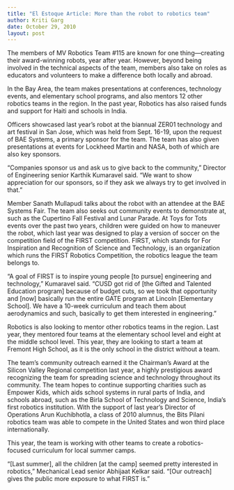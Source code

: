 ```yaml
---
title: "El Estoque Article: More than the robot to robotics team"
author: Kriti Garg
date: October 29, 2010
layout: post
---
```


The members of MV Robotics Team #115 are known for one thing—creating their
award-winning robots, year after year. However, beyond being involved in the
technical aspects of the team, members also take on roles as educators and
volunteers to make a difference both locally and abroad.

In the Bay Area, the team makes presentations at conferences, technology events,
and elementary school programs, and also mentors 12 other robotics teams in the
region. In the past year, Robotics has also raised funds and support for Haiti
and schools in India.

Officers showcased last year’s robot at the biannual ZER01 technology and art
festival in San Jose, which was held from Sept. 16-19, upon the request of BAE
Systems, a primary sponsor for the team. The team has also given presentations
at events for Lockheed Martin and NASA, both of which are also key sponsors.

“Companies sponsor us and ask us to give back to the community,” Director of
Engineering senior Karthik Kumaravel said. “We want to show appreciation for our
sponsors, so if they ask we always try to get involved in that.”

Member Sanath Mullapudi talks about the robot with an attendee at the BAE
Systems Fair. The team also seeks out community events to demonstrate at, such
as the Cupertino Fall Festival and Lunar Parade. At Toys for Tots events over
the past two years, children were guided on how to maneuver the robot, which
last year was designed to play a version of soccer on the competition field of
the FIRST competition. FIRST, which stands for For Inspiration and Recognition
of Science and Technology, is an organization which runs the FIRST Robotics
Competition, the robotics league the team belongs to.

“A goal of FIRST is to inspire young people [to pursue] engineering and
technology,” Kumaravel said. “CUSD got rid of [the Gifted and Talented Education
program] because of budget cuts, so we took that opportunity and [now] basically
run the entire GATE program at Lincoln [Elementary School]. We have a 10-week
curriculum and teach them about aerodynamics and such, basically to get them
interested in engineering.”

Robotics is also looking to mentor other robotics teams in the region. Last
year, they mentored four teams at the elementary school level and eight at the
middle school level. This year, they are looking to start a team at Fremont High
School, as it is the only school in the district without a team.

The team’s community outreach earned it the Chairman’s Award at the Silicon
Valley Regional competition last year, a highly prestigious award recognizing
the team for spreading science and technology throughout its community. The team
hopes to continue supporting charities such as Empower Kids, which aids school
systems in rural parts of India, and schools abroad, such as the Birla School of
Technology and Science, India’s first robotics institution. With the support of
last year’s Director of Operations Arun Kuchibhotla, a class of 2010 alumnus,
the Bits Pilani robotics team was able to compete in the United States and won
third place internationally.

This year, the team is working with other teams to create a robotics-focused
curriculum for local summer camps.

“[Last summer], all the children [at the camp] seemed pretty interested in
robotics,” Mechanical Lead senior Abhijaat Kelkar said. “[Our outreach] gives
the public more exposure to what FIRST is.”

